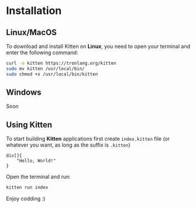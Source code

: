 # Installation

## Linux/MacOS

To download and install Kitten on **Linux**, you need to open your terminal and enter the following command:

```bash
curl -o kitten https://tronlang.org/kitten
sudo mv kitten /usr/local/bin/
sudo chmod +x /usr/local/bin/kitten
```

## Windows

Soon

## Using Kitten

To start building **Kitten** applications first create `index.kitten` file (or whatever you want, as long as the suffix is `.kitten`) 

```kitten
div[]{
    "Hello, World!"
}
```
Open the terminal and run:

```bash
kitten run index
```

Enjoy codding :)
